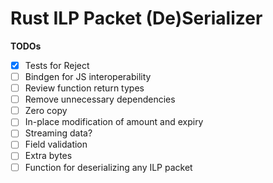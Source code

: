 # Rust ILP Packet (De)Serializer

**TODOs**
- [x] Tests for Reject
- [ ] Bindgen for JS interoperability
- [ ] Review function return types
- [ ] Remove unnecessary dependencies
- [ ] Zero copy
- [ ] In-place modification of amount and expiry
- [ ] Streaming data?
- [ ] Field validation
- [ ] Extra bytes
- [ ] Function for deserializing any ILP packet